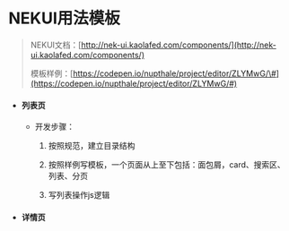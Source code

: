# NEKUI用法模板

> NEKUI文档：[http://nek-ui.kaolafed.com/components/](http://nek-ui.kaolafed.com/components/)
>
> 模板样例：[https://codepen.io/nupthale/project/editor/ZLYMwG/\#](https://codepen.io/nupthale/project/editor/ZLYMwG/#)

* #### 列表页

  * 开发步骤：

    1. 按照规范，建立目录结构
    2. 按照样例写模板，一个页面从上至下包括：面包屑，card、搜索区、列表、分页

    3. 写列表操作js逻辑
* #### 详情页




